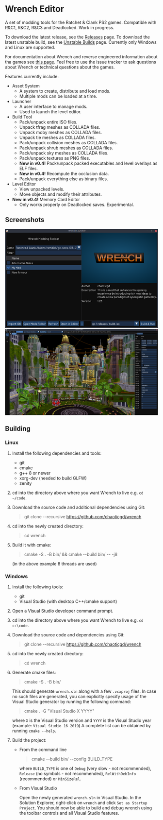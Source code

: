 # Wrench Editor

A set of modding tools for the Ratchet & Clank PS2 games. Compatible with R&C1, R&C2, R&C3 and Deadlocked. Work in progress.

To download the latest release, see the [Releases](https://github.com/chaoticgd/wrench/releases) page. To download the latest unstable build, see the [Unstable Builds](https://github.com/chaoticgd/wrench/releases/tag/unstable) page. Currently only Windows and Linux are supported.

For documentation about Wrench and reverse engineered information about tha games see [this page](docs/README.md). Feel free to use the issue tracker to ask questions about Wrench or technical questions about the games.

Features currently include:
- Asset System
	- A system to create, distribute and load mods.
	- Multiple mods can be loaded at a time.
- Launcher
	- A user interface to manage mods.
	- Used to launch the level editor.
- Build Tool
	- Pack/unpack entire ISO files.
	- Unpack tfrag meshes as COLLADA files.
	- Unpack moby meshes as COLLADA files.
	- Unpack tie meshes as COLLADA files.
	- Pack/unpack collision meshes as COLLADA files.
	- Pack/unpack shrub meshes as COLLADA files.
	- Pack/unpack sky meshes as COLLADA files.
	- Pack/unpack textures as PNG files.
	- **New in v0.4!** Pack/unpack packed executables and level overlays as ELF files.
	- **New in v0.4!** Recompute the occlusion data.
	- Pack/unpack everything else as binary files.
- Level Editor
	- View unpacked levels.
	- Move objects and modify their attributes.
- **New in v0.4!** Memory Card Editor
	- Only works properly on Deadlocked saves. Experimental.

## Screenshots

![Launcher](docs/screenshots/launcher.png)
![Level Editor](docs/screenshots/editor.png)

## Building

### Linux

1.	Install the following dependencies and tools:
	- git
	- cmake
	- g++ 8 or newer
	- xorg-dev (needed to build GLFW)
	- zenity

2.	cd into the directory above where you want Wrench to live e.g. `cd ~/code`.

2.	Download the source code and additional dependencies using Git:
	> git clone --recursive https://github.com/chaoticgd/wrench

3.	cd into the newly created directory:
	> cd wrench

4.	Build it with cmake:
	> cmake -S . -B bin/ && cmake --build bin/ -- -j8
	
	(in the above example 8 threads are used)

### Windows

1.	Install the following tools:
	- git
	- Visual Studio (with desktop C++/cmake support)

2.	Open a Visual Studio developer command prompt.

3.	cd into the directory above where you want Wrench to live e.g. `cd c:\code`.

4.	Download the source code and dependencies using Git:
	> git clone --recursive https://github.com/chaoticgd/wrench

5.	cd into the newly created directory:
	> cd wrench

6.	Generate cmake files:
	> cmake -S . -B bin/

	This should generate `wrench.sln` along with a few `.vcxproj` files. 
	In case no such files are generated, you can explicitly specify usage of the Visual Studio generator by running the following command:
	> cmake . -G "Visual Studio X YYYY"
	
	where `X` is the Visual Studio version and `YYYY` is the Visual Studio year (example: `Visual Studio 16 2019`)
	A complete list can be obtained by running `cmake --help`.

7.	Build the project:
	- From the command line

		> cmake --build bin/ --config BUILD_TYPE

		where `BUILD_TYPE` is one of `Debug` (very slow - not recommended), `Release` (no symbols - not recommended), `RelWithDebInfo` (recommended) or `MinSizeRel`.

	- From Visual Studio

		Open the newly generated `wrench.sln` in Visual Studio. In the Solution Explorer, right-click on `wrench` and click `Set as Startup Project`. You should now be able to build and debug wrench using the toolbar controls and all Visual Studio features.
